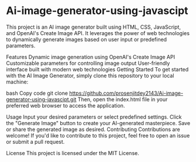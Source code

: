 # Ai-image-generator-using-javascipt
This project is an AI image generator built using HTML, CSS, JavaScript, and OpenAI's Create Image API. It leverages the power of web technologies to dynamically generate images based on user input or predefined parameters.

Features
Dynamic image generation using OpenAI's Create Image API
Customizable parameters for controlling image output
User-friendly interface built with modern web technologies
Getting Started
To get started with the AI Image Generator, simply clone this repository to your local machine:

bash
Copy code
git clone https://github.com/prosenjitdey2143/Ai-image-generator-using-javascipt.git
Then, open the index.html file in your preferred web browser to access the application.

Usage
Input your desired parameters or select predefined settings.
Click the "Generate Image" button to create your AI-generated masterpiece.
Save or share the generated image as desired.
Contributing
Contributions are welcome! If you'd like to contribute to this project, feel free to open an issue or submit a pull request.

License
This project is licensed under the MIT License.
